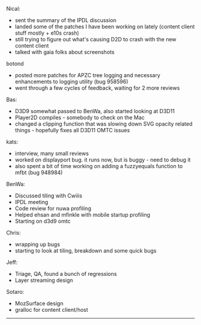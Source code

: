 Nical:
* sent the summary of the IPDL discussion
* landed some of the patches I have been working on lately (content client stuff mostly + e10s crash)
* still trying to figure out what's causing D2D to crash with the new content client
* talked with gaia folks about screenshots

botond
* posted more patches for APZC tree logging and necessary enhancements to logging utility (bug 958596)
* went through a few cycles of feedback, waiting for 2 more reviews

Bas:
* D3D9 somewhat passed to BenWa, also started looking at D3D11
* Player2D compiles - somebody to check on the Mac
* changed a clipping function that was slowing down SVG opacity related things - hopefully fixes all D3D11 OMTC issues

kats:
* interview, many small reviews
* worked on displayport bug. it runs now, but is buggy - need to debug it 
* also spent a bit of time working on adding a fuzzyequals function to mfbt (bug 948984)

BenWa:
* Discussed tiling with Cwiiis
* IPDL meeting
* Code review for nuwa profiling
* Helped ehsan and mfinkle with mobile startup profiling
* Starting on d3d9 omtc

Chris:
* wrapping up bugs
* starting to look at tiling, breakdown and some quick bugs

Jeff:
* Triage, QA, found a bunch of regressions
* Layer streaming design

Sotaro:
* MozSurface design
* gralloc for content client/host

________________


